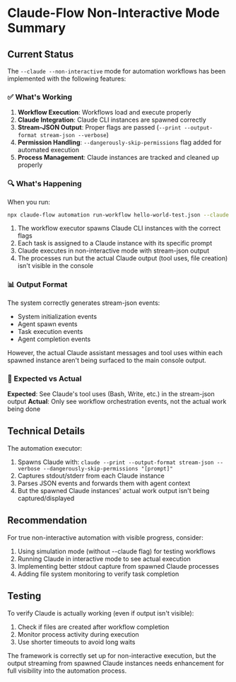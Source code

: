 # Claude-Flow Non-Interactive Mode Summary

## Current Status

The `--claude --non-interactive` mode for automation workflows has been implemented with the following features:

### ✅ What's Working

1. **Workflow Execution**: Workflows load and execute properly
2. **Claude Integration**: Claude CLI instances are spawned correctly 
3. **Stream-JSON Output**: Proper flags are passed (`--print --output-format stream-json --verbose`)
4. **Permission Handling**: `--dangerously-skip-permissions` flag added for automated execution
5. **Process Management**: Claude instances are tracked and cleaned up properly

### 🔍 What's Happening

When you run:
```bash
npx claude-flow automation run-workflow hello-world-test.json --claude --non-interactive
```

1. The workflow executor spawns Claude CLI instances with the correct flags
2. Each task is assigned to a Claude instance with its specific prompt
3. Claude executes in non-interactive mode with stream-json output
4. The processes run but the actual Claude output (tool uses, file creation) isn't visible in the console

### 📊 Output Format

The system correctly generates stream-json events:
- System initialization events
- Agent spawn events  
- Task execution events
- Agent completion events

However, the actual Claude assistant messages and tool uses within each spawned instance aren't being surfaced to the main console output.

### 🎯 Expected vs Actual

**Expected**: See Claude's tool uses (Bash, Write, etc.) in the stream-json output
**Actual**: Only see workflow orchestration events, not the actual work being done

## Technical Details

The automation executor:
1. Spawns Claude with: `claude --print --output-format stream-json --verbose --dangerously-skip-permissions "[prompt]"`
2. Captures stdout/stderr from each Claude instance
3. Parses JSON events and forwards them with agent context
4. But the spawned Claude instances' actual work output isn't being captured/displayed

## Recommendation

For true non-interactive automation with visible progress, consider:
1. Using simulation mode (without --claude flag) for testing workflows
2. Running Claude in interactive mode to see actual execution
3. Implementing better stdout capture from spawned Claude processes
4. Adding file system monitoring to verify task completion

## Testing

To verify Claude is actually working (even if output isn't visible):
1. Check if files are created after workflow completion
2. Monitor process activity during execution
3. Use shorter timeouts to avoid long waits

The framework is correctly set up for non-interactive execution, but the output streaming from spawned Claude instances needs enhancement for full visibility into the automation process.
